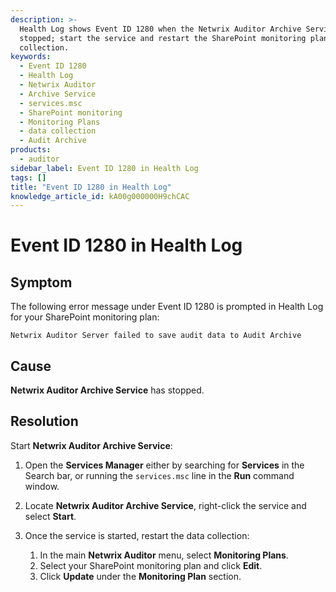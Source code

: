 ```yaml
---
description: >-
  Health Log shows Event ID 1280 when the Netwrix Auditor Archive Service has
  stopped; start the service and restart the SharePoint monitoring plan data
  collection.
keywords:
  - Event ID 1280
  - Health Log
  - Netwrix Auditor
  - Archive Service
  - services.msc
  - SharePoint monitoring
  - Monitoring Plans
  - data collection
  - Audit Archive
products:
  - auditor
sidebar_label: Event ID 1280 in Health Log
tags: []
title: "Event ID 1280 in Health Log"
knowledge_article_id: kA00g000000H9chCAC
---
```


# Event ID 1280 in Health Log

## Symptom

The following error message under Event ID 1280 is prompted in Health Log for your SharePoint monitoring plan:

```
Netwrix Auditor Server failed to save audit data to Audit Archive
```

## Cause

**Netwrix Auditor Archive Service** has stopped.

## Resolution

Start **Netwrix Auditor Archive Service**:

1. Open the **Services Manager** either by searching for **Services** in the Search bar, or running the `services.msc` line in the **Run** command window.
2. Locate **Netwrix Auditor Archive Service**, right-click the service and select **Start**.
3. Once the service is started, restart the data collection:

   1. In the main **Netwrix Auditor** menu, select **Monitoring Plans**.
   2. Select your SharePoint monitoring plan and click **Edit**.
   3. Click **Update** under the **Monitoring Plan** section.
